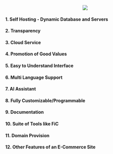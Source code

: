 <p align="center"><img src="https://github.com/nulldevcodes/Udbhav-Servers/blob/main/assets/images/b7u.png"></p>

#### 1. Self Hosting - Dynamic Database and Servers

#### 2. Transparency

#### 3. Cloud Service

#### 4. Promotion of Good Values

#### 5. Easy to Understand Interface

#### 6. Multi Language Support

#### 7. AI Assistant

#### 8. Fully Customizable/Programmable

#### 9. Documentation

#### 10. Suite of Tools like FiC

#### 11. Domain Provision

#### 12. Other Features of an E-Commerce Site

